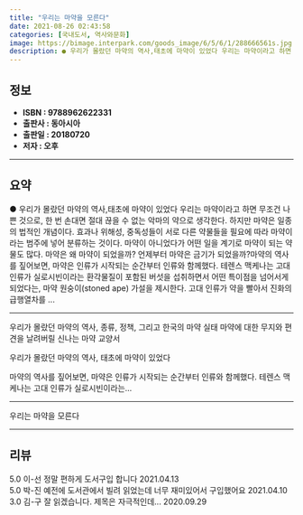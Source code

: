 ```yaml
---
title: "우리는 마약을 모른다"
date: 2021-08-26 02:43:58
categories: [국내도서, 역사와문화]
image: https://bimage.interpark.com/goods_image/6/5/6/1/288666561s.jpg
description: ● 우리가 몰랐던 마약의 역사,태초에 마약이 있었다 우리는 마약이라고 하면 무조건 나쁜 것으로, 한 번 손대면 절대 끊을 수 없는 악마의 약으로 생각한다. 하지만 마약은 일종의 법적인 개념이다. 효과나 위해성, 중독성들이 서로 다른 약물들을 필요에 따라 마약이라는 범주에 넣어 분류하는
---
```


## **정보**

- **ISBN : 9788962622331**
- **출판사 : 동아시아**
- **출판일 : 20180720**
- **저자 : 오후**

------



## **요약**

●  우리가 몰랐던 마약의 역사,태초에 마약이 있었다 우리는 마약이라고 하면 무조건 나쁜 것으로, 한 번 손대면 절대 끊을 수 없는 악마의 약으로 생각한다. 하지만 마약은 일종의 법적인 개념이다. 효과나 위해성, 중독성들이 서로 다른 약물들을 필요에 따라 마약이라는 범주에 넣어 분류하는 것이다. 마약이 아니었다가 어떤 일을 계기로 마약이 되는 약물도 많다. 마약은 왜 마약이 되었을까? 언제부터 마약은 금기가 되었을까?마약의 역사를 짚어보면, 마약은 인류가 시작되는 순간부터 인류와 함께했다. 테렌스 맥케나는 고대 인류가 실로시빈이라는 환각물질이 포함된 버섯을 섭취하면서 어떤 특이점을 넘어서게 되었다는, 마약 원숭이(stoned ape) 가설을 제시한다. 고대 인류가 약을 빨아서 진화의 급행열차를 ...

------

우리가 몰랐던 마약의 역사, 종류, 정책, 그리고 한국의 마약 실태
마약에 대한 무지와 편견을 날려버릴 신나는 마약 교양서

우리가 몰랐던 마약의 역사,
태초에 마약이 있었다 

마약의 역사를 짚어보면, 마약은 인류가 시작되는 순간부터 인류와 함께했다. 테렌스 맥케나는 고대 인류가 실로시빈이라는... 

------


우리는 마약을 모른다 

------


## **리뷰** 

5.0 이-선 정말 편하게 도서구입 합니다   2021.04.13 <br/>5.0 박-진 예전에 도서관에서 빌려 읽었는데 너무 재미있어서 구입했어요 2021.04.10 <br/>3.0 김-구 잘 읽겠습니다. 제목은 자극적인데... 2020.09.29 <br/>